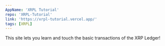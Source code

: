 ```yaml
---
AppName: 'XRPL Tutorial'
repo: 'XRPL-Tutorial'
link: 'https://xrpl-tutorial.vercel.app/'
tags: [XRPL]
---
```


This site lets you learn and touch the basic transactions of the XRP Ledger!
